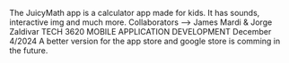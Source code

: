 The JuicyMath app is a calculator app made for kids. It has sounds, interactive img and much more.
Collaborators --> James Mardi  &  Jorge Zaldivar
TECH 3620 MOBILE APPLICATION DEVELOPMENT December 4/2024
A better version for the app store and google store is comming in the future. 
